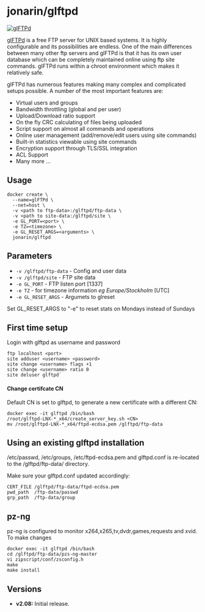 [appurl]: https://glftpd.eu/
[hub]: https://hub.docker.com/r/jonarin/glftpd/

# jonarin/glftpd

[![glFTPd](https://glftpd.eu/media/logo.gif)][appurl]

[glFTPd](https://glftpd.eu/) is a free FTP server for UNIX based systems. It is highly configurable and its possibilities are endless. One of the main differences between many other ftp servers and glFTPd is that it has its own user database which can be completely maintained online using ftp site commands. glFTPd runs within a chroot environment which makes it relatively safe.

glFTPd has numerous features making many complex and complicated setups possible. A number of the most important features are:

* Virtual users and groups
* Bandwidth throttling (global and per user)
* Upload/Download ratio support
* On the fly CRC calculating of files being uploaded
* Script support on almost all commands and operations
* Online user management (add/remove/edit users using site commands)
* Built-in statistics viewable using site commands
* Encryption support through TLS/SSL integration
* ACL Support
* Many more ...

## Usage
```
docker create \
  --name=glFTPd \
  --net=host \
  -v <path to ftp-data>:/glftpd/ftp-data \
  -v <path to site-data:/glftpd/site \
  -e GL_PORT=<port> \
  -e TZ=<timezone> \
  -e GL_RESET_ARGS=<arguments> \
  jonarin/glftpd
```
## Parameters

* `-v /glftpd/ftp-data` - Config and user data
* `-v /glftpd/site` - FTP site data
* `-e GL_PORT` - FTP listen port [1337]
* `-e TZ` - for timezone information *eg Europe/Stockholm* [UTC]
* `-e GL_RESET_ARGS` - Argumets to glreset

Set GL_RESET_ARGS to "-e" to reset stats on Mondays instead of Sundays

## First time setup

Login with glftpd as username and password
```
ftp localhost <port>
site adduser <username> <password>
site change <username> flags +1
site change <username> ratio 0
site deluser glftpd`
```
#### Change certifcate CN
Default CN is set to glftpd, to generate a new certificate with a different CN:

```
docker exec -it glftpd /bin/bash
/root/glftpd-LNX-*_x64/create_server_key.sh <CN>
mv /root/glftpd-LNX-*_x64/ftpd-ecdsa.pem /glftpd/ftp-data
```

## Using an existing glftpd installation
/etc/passwd, /etc/groups, /etc/ftpd-ecdsa.pem and glftpd.conf is re-located to the /glftpd/ftp-data/ directory.

Make sure your glftpd.conf updated accordingly:

```
CERT_FILE /glftpd/ftp-data/ftpd-ecdsa.pem
pwd_path  /ftp-data/passwd
grp_path  /ftp-data/group
```
## pz-ng

pz-ng is configured to monitor x264,x265,tv,dvdr,games,requests and xvid. To make changes

```
docker exec -it glftpd /bin/bash
cd /glftpd/ftp-data/pzs-ng-master
vi zipscript/conf/zsconfig.h
make
make install
```

## Versions

+ **v2.08:** Initial release.
